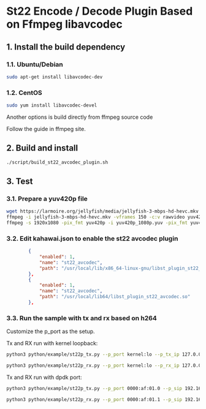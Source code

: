 # St22 Encode / Decode Plugin Based on Ffmpeg libavcodec

## 1. Install the build dependency

### 1.1. Ubuntu/Debian

```bash
sudo apt-get install libavcodec-dev
```

### 1.2. CentOS

```bash
sudo yum install libavcodec-devel
```

Another options is build directly from ffmpeg source code

Follow the guide in ffmpeg site.

## 2. Build and install

```bash
./script/build_st22_avcodec_plugin.sh
```

## 3. Test

### 3.1. Prepare a yuv420p file

```bash
wget https://larmoire.org/jellyfish/media/jellyfish-3-mbps-hd-hevc.mkv
ffmpeg -i jellyfish-3-mbps-hd-hevc.mkv -vframes 150 -c:v rawvideo yuv420p_1080p.yuv
ffmpeg -s 1920x1080 -pix_fmt yuv420p -i yuv420p_1080p.yuv -pix_fmt yuv422p yuv422p_1080p.yuv
```

### 3.2. Edit kahawai.json to enable the st22 avcodec plugin

```json
        {
            "enabled": 1,
            "name": "st22_avcodec",
            "path": "/usr/local/lib/x86_64-linux-gnu/libst_plugin_st22_avcodec.so"
        },
        {
            "enabled": 1,
            "name": "st22_avcodec",
            "path": "/usr/local/lib64/libst_plugin_st22_avcodec.so"
        },
```

### 3.3. Run the sample with tx and rx based on h264

Customize the p_port as the setup.

Tx and RX run with kernel loopback:

```bash
python3 python/example/st22p_tx.py --p_port kernel:lo --p_tx_ip 127.0.0.1 --tx_url yuv420p_1080p.yuv --pipeline_fmt YUV420PLANAR8 --st22_codec h264 --width 1920 --height 1080 --udp_port 20000 --payload_type 112 --display --display_scale_factor 4
```

```bash
python3 python/example/st22p_rx.py --p_port kernel:lo --p_rx_ip 127.0.0.1 --pipeline_fmt YUV420PLANAR8 --st22_codec h264 --width 1920 --height 1080 --udp_port 20000 --payload_type 112 --display --display_scale_factor 4
```

Tx and RX run with dpdk port:

```bash
python3 python/example/st22p_tx.py --p_port 0000:af:01.0 --p_sip 192.168.108.101 --p_tx_ip 239.168.85.20 --tx_url yuv420p_1080p.yuv --pipeline_fmt YUV420PLANAR8 --st22_codec h264 --width 1920 --height 1080 --udp_port 20000 --payload_type 112 --display --display_scale_factor 4
```

```bash
python3 python/example/st22p_rx.py --p_port 0000:af:01.1 --p_sip 192.168.108.102 --p_rx_ip 239.168.85.20 --pipeline_fmt YUV420PLANAR8 --st22_codec h264 --width 1920 --height 1080 --udp_port 20000 --payload_type 112 --display --display_scale_factor 4
```
